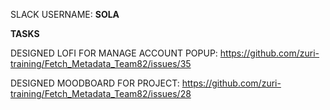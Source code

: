 SLACK USERNAME: **SOLA**

**TASKS**

DESIGNED LOFI FOR MANAGE ACCOUNT POPUP: https://github.com/zuri-training/Fetch_Metadata_Team82/issues/35

DESIGNED MOODBOARD FOR PROJECT: https://github.com/zuri-training/Fetch_Metadata_Team82/issues/28
